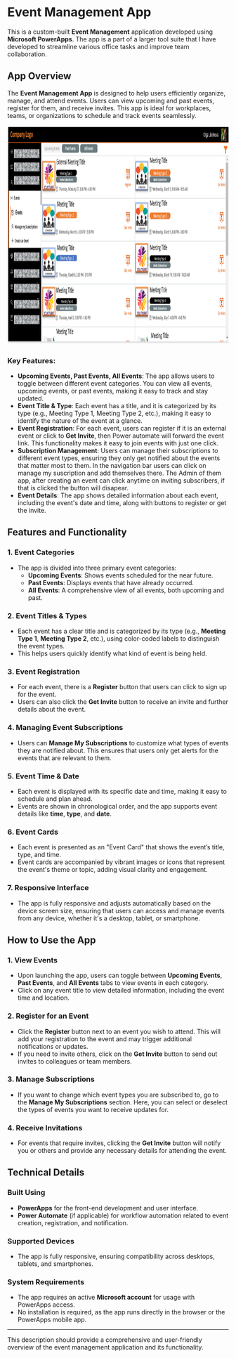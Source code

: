# Event Management App

This is a custom-built **Event Management** application developed using **Microsoft PowerApps**. 
The app is a part of a larger tool suite that I have developed to streamline various office tasks and improve team collaboration. 

## App Overview

The **Event Management App** is designed to help users efficiently organize, manage, and attend events. Users can view upcoming and past events, register for them, and receive invites. This app is ideal for workplaces, teams, or organizations to schedule and track events seamlessly.

<img src="image.png" alt="alt text" height="500"/>

### Key Features:

- **Upcoming Events, Past Events, All Events**: The app allows users to toggle between different event categories. You can view all events, upcoming events, or past events, making it easy to track and stay updated.
- **Event Title & Type**: Each event has a title, and it is categorized by its type (e.g., Meeting Type 1, Meeting Type 2, etc.), making it easy to identify the nature of the event at a glance.
- **Event Registration**: For each event, users can register if it is an external event or click to **Get Invite**, then Power automate will forward the event link. This functionality makes it easy to join events with just one click.
- **Subscription Management**: Users can manage their subscriptions to different event types, ensuring they only get notified about the events that matter most to them. In the navigation bar users can click on manage my suscription and add themselves there.
The Admin of them app, after creating an event can click anytime on inviting subscribers, if that is clicked the button will disapear. 
- **Event Details**: The app shows detailed information about each event, including the event's date and time, along with buttons to register or get the invite.

## Features and Functionality

### 1. **Event Categories**
   - The app is divided into three primary event categories:
     - **Upcoming Events**: Shows events scheduled for the near future.
     - **Past Events**: Displays events that have already occurred.
     - **All Events**: A comprehensive view of all events, both upcoming and past.

### 2. **Event Titles & Types**
   - Each event has a clear title and is categorized by its type (e.g., **Meeting Type 1**, **Meeting Type 2**, etc.), using color-coded labels to distinguish the event types.
   - This helps users quickly identify what kind of event is being held.

### 3. **Event Registration**
   - For each event, there is a **Register** button that users can click to sign up for the event.
   - Users can also click the **Get Invite** button to receive an invite and further details about the event.

### 4. **Managing Event Subscriptions**
   - Users can **Manage My Subscriptions** to customize what types of events they are notified about. This ensures that users only get alerts for the events that are relevant to them.

### 5. **Event Time & Date**
   - Each event is displayed with its specific date and time, making it easy to schedule and plan ahead.
   - Events are shown in chronological order, and the app supports event details like **time**, **type**, and **date**.

### 6. **Event Cards**
   - Each event is presented as an "Event Card" that shows the event’s title, type, and time.
   - Event cards are accompanied by vibrant images or icons that represent the event's theme or topic, adding visual clarity and engagement.

### 7. **Responsive Interface**
   - The app is fully responsive and adjusts automatically based on the device screen size, ensuring that users can access and manage events from any device, whether it's a desktop, tablet, or smartphone.

## How to Use the App

### 1. **View Events**
   - Upon launching the app, users can toggle between **Upcoming Events**, **Past Events**, and **All Events** tabs to view events in each category.
   - Click on any event title to view detailed information, including the event time and location.

### 2. **Register for an Event**
   - Click the **Register** button next to an event you wish to attend. This will add your registration to the event and may trigger additional notifications or updates.
   - If you need to invite others, click on the **Get Invite** button to send out invites to colleagues or team members.

### 3. **Manage Subscriptions**
   - If you want to change which event types you are subscribed to, go to the **Manage My Subscriptions** section. Here, you can select or deselect the types of events you want to receive updates for.

### 4. **Receive Invitations**
   - For events that require invites, clicking the **Get Invite** button will notify you or others and provide any necessary details for attending the event.

## Technical Details

### Built Using
- **PowerApps** for the front-end development and user interface.
- **Power Automate** (if applicable) for workflow automation related to event creation, registration, and notification.

### Supported Devices
- The app is fully responsive, ensuring compatibility across desktops, tablets, and smartphones.

### System Requirements
- The app requires an active **Microsoft account** for usage with PowerApps access.
- No installation is required, as the app runs directly in the browser or the PowerApps mobile app.

---

This description should provide a comprehensive and user-friendly overview of the event management application and its functionality.